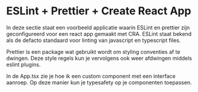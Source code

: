 # ESLint + Prettier + Create React App

In deze sectie staat een voorbeeld applicatie waarin ESLint en prettier zijn geconfigureerd voor een react app gemaakt met CRA. ESLint staat bekend als de defacto standaard voor linting van javascript en typescript files.

Prettier is een package wat gebruikt wordt om styling conventies af te dwingen. Deze style regels kun je vervolgens ook weer afdwingen middels eslint plugins.

In de App.tsx zie je hoe ik een custom component met een interface aanroep. Op deze manier kun je typesafety op je componenten toepassen.

